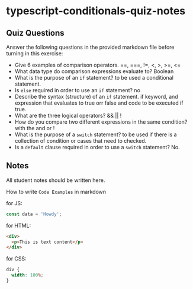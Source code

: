 # typescript-conditionals-quiz-notes

## Quiz Questions

Answer the following questions in the provided markdown file before turning in this exercise:

- Give 6 examples of comparison operators.
  ==, ===, !=, <, >, >=, <=
- What data type do comparison expressions evaluate to?
  Boolean
- What is the purpose of an `if` statement?
  to be used a conditional statement.
- Is `else` required in order to use an `if` statement?
  no
- Describe the syntax (structure) of an `if` statement.
  if keyword, and expression that evaluates to true orr false and code to be executed if true.
- What are the three logical operators?
  && || !
- How do you compare two different expressions in the same condition?
  with the and or !
- What is the purpose of a `switch` statement?
  to be used if there is a collection of condition or cases that need to checked.
- Is a `default` clause required in order to use a `switch` statement?
  No.

## Notes

All student notes should be written here.

How to write `Code Examples` in markdown

for JS:

```javascript
const data = 'Howdy';
```

for HTML:

```html
<div>
  <p>This is text content</p>
</div>
```

for CSS:

```css
div {
  width: 100%;
}
```
